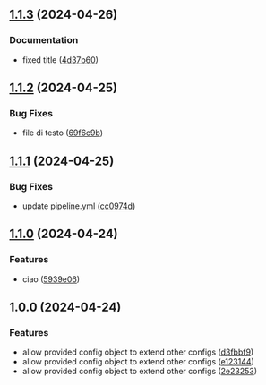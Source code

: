 ## [1.1.3](https://github.com/elisaalbertini/paguroRepo/compare/1.1.2...1.1.3) (2024-04-26)


### Documentation

* fixed title ([4d37b60](https://github.com/elisaalbertini/paguroRepo/commit/4d37b60775bc87723da1f04ca2740ffb9f4052b4))

## [1.1.2](https://github.com/elisaalbertini/paguroRepo/compare/1.1.1...1.1.2) (2024-04-25)


### Bug Fixes

* file di testo ([69f6c9b](https://github.com/elisaalbertini/paguroRepo/commit/69f6c9b5fb63b606384bedba5bb3baee69adf493))

## [1.1.1](https://github.com/elisaalbertini/paguroRepo/compare/1.1.0...1.1.1) (2024-04-25)


### Bug Fixes

* update pipeline.yml ([cc0974d](https://github.com/elisaalbertini/paguroRepo/commit/cc0974da056893989e4d508e82167fd2eef1970f))

## [1.1.0](https://github.com/elisaalbertini/paguroRepo/compare/1.0.0...1.1.0) (2024-04-24)


### Features

* ciao ([5939e06](https://github.com/elisaalbertini/paguroRepo/commit/5939e061f21078158f94942270f496349da0c318))

## 1.0.0 (2024-04-24)


### Features

* allow provided config object to extend other configs ([d3fbbf9](https://github.com/elisaalbertini/paguroRepo/commit/d3fbbf9e777f631ae19d1370bda4f7440208728e))
* allow provided config object to extend other configs ([e123144](https://github.com/elisaalbertini/paguroRepo/commit/e1231446cdf5de95c172662a00e5781d89816502))
* allow provided config object to extend other configs ([2e23253](https://github.com/elisaalbertini/paguroRepo/commit/2e23253ec686733a22162756a22ad3c860e0f8b5))
